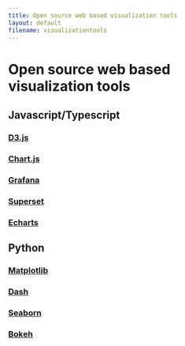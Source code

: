 ```yaml
---
title: Open source web based visualization tools
layout: default
filename: visualizationtools
--- 
```

# Open source web based visualization tools

## Javascript/Typescript

### [D3.js](https://github.com/d3)

### [Chart.js](https://github.com/chartjs/Chart.js)

### [Grafana](https://github.com/grafana/grafana)

### [Superset](https://github.com/apache/superset)

### [Echarts](https://github.com/ecomfe/echarts-examples)

## Python

### [Matplotlib](https://github.com/matplotlib/matplotlib)

### [Dash](https://github.com/plotly/dash)

### [Seaborn](https://github.com/mwaskom/seaborn)

### [Bokeh](https://github.com/bokeh/bokeh)
